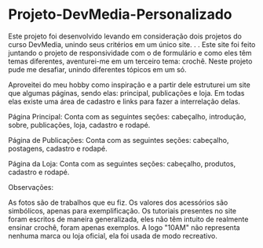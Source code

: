 # Projeto-DevMedia-Personalizado
Este projeto foi desenvolvido levando em consideração dois projetos do curso DevMedia, unindo seus critérios em um único site.
.
.
Este site foi feito juntando o projeto de responsividade com o de formulário e como eles têm temas diferentes, aventurei-me em um terceiro tema: crochê. Neste projeto pude me desafiar, unindo diferentes tópicos em um só.

Aproveitei do meu hobby como inspiração e a partir dele estruturei um site que algumas páginas, sendo elas: principal, publicações e loja. Em todas elas existe uma área de cadastro e links para fazer a interrelação delas.

Página Principal:
Conta com as seguintes seções: cabeçalho, introdução, sobre, publicações, loja, cadastro e rodapé. 

Página de Publicações:
Conta com as seguintes seções: cabeçalho, postagens, cadastro e rodapé.

Página da Loja:
Conta com as seguintes seções: cabeçalho, produtos, cadastro e rodapé.

Observações:

As fotos são de trabalhos que eu fiz.
Os valores dos acessórios são simbólicos, apenas para exemplificação. 
Os tutoriais presentes no site foram escritos de maneira generalizada, eles não têm intuito de realmente ensinar crochê, foram apenas exemplos. 
A logo "10AM" não representa nenhuma marca ou loja oficial, ela foi usada de modo recreativo. 
